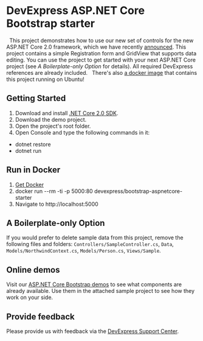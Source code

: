 # DevExpress ASP.NET Core Bootstrap starter
 
This project demonstrates how to use our new set of controls for the new ASP.NET Core 2.0 framework, which we have recently [announced](https://community.devexpress.com/blogs/aspnet/archive/2017/09/26/new-bootstrap-controls-for-asp-net-core-2-0-alpha-release-will-you-help-us-test-them-please.aspx). This project contains a simple Registration form and GridView that supports data editing. You can use the project to get started with your next ASP.NET Core project (see *A Boilerplate-only Option* for details). All required DevExpress references are already included. 
 
There's also [a docker image](https://hub.docker.com/r/devexpress/bootstrap-aspnetcore-starter) that contains this project running on Ubuntu!
 
 
## Getting Started
1. Download and install [.NET Core 2.0 SDK](https://www.microsoft.com/net/download/core).
2. Download the demo project. 
3. Open the project's root folder.
4. Open Console and type the following commands in it:
  - dotnet restore
  - dotnet run
 
## Run in Docker 
1. [Get Docker](https://docs.docker.com/engine/installation/)
2. docker run --rm -ti -p 5000:80 devexpress/bootstrap-aspnetcore-starter
3. Navigate to http://localhost:5000
 
## A Boilerplate-only Option 
If you would prefer to delete sample data from this project, remove the following files and folders: `Controllers/SampleController.cs`, `Data`, `Models/NorthwindContext.cs`, `Models/Person.cs`, `Views/Sample`.
 
## Online demos 
Visit our [ASP.NET Core Bootstrap demos](https://demos.devexpress.com/aspnetcore-bootstrap) to see what components are already available. Use them in the attached sample project to see how they work on your side. 
 
## Provide feedback 
Please provide us with feedback via the [DevExpress Support Center](https://www.devexpress.com/Support/Center/Question/Create).
 
